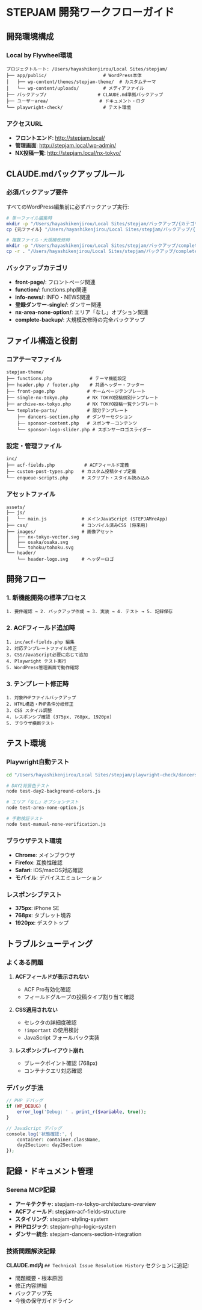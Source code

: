 # STEPJAM 開発ワークフローガイド

## 開発環境構成

### Local by Flywheel環境
```
プロジェクトルート: /Users/hayashikenjirou/Local Sites/stepjam/
├── app/public/                     # WordPress本体
│   ├── wp-content/themes/stepjam-theme/  # カスタムテーマ
│   └── wp-content/uploads/         # メディアファイル
├── バックアップ/                   # CLAUDE.md準拠バックアップ
├── ユーザーarea/                   # ドキュメント・ログ
└── playwright-check/               # テスト環境
```

### アクセスURL
- **フロントエンド**: http://stepjam.local/
- **管理画面**: http://stepjam.local/wp-admin/
- **NX投稿一覧**: http://stepjam.local/nx-tokyo/

## CLAUDE.mdバックアップルール

### 必須バックアップ要件
すべてのWordPress編集前に必ずバックアップ実行:

```bash
# 単一ファイル編集時
mkdir -p "/Users/hayashikenjirou/Local Sites/stepjam/バックアップ/{カテゴリ}/"
cp {元ファイル} "/Users/hayashikenjirou/Local Sites/stepjam/バックアップ/{カテゴリ}/{ファイル名}_backup_{YYYYMMDD}_{HHMMSS}.{拡張子}"

# 複数ファイル・大規模改修時
mkdir -p "/Users/hayashikenjirou/Local Sites/stepjam/バックアップ/complete-backup/complete-backup-{YYYYMMDD}_{HHMMSS}/"
cp -r . "/Users/hayashikenjirou/Local Sites/stepjam/バックアップ/complete-backup/complete-backup-{YYYYMMDD}_{HHMMSS}/"
```

### バックアップカテゴリ
- **front-page/**: フロントページ関連
- **function/**: functions.php関連  
- **info-news/**: INFO・NEWS関連
- **登録ダンサー-single/**: ダンサー関連
- **nx-area-none-option/**: エリア「なし」オプション関連
- **complete-backup/**: 大規模改修時の完全バックアップ

## ファイル構造と役割

### コアテーマファイル
```
stepjam-theme/
├── functions.php              # テーマ機能設定
├── header.php / footer.php    # 共通ヘッダー・フッター
├── front-page.php            # ホームページテンプレート
├── single-nx-tokyo.php       # NX TOKYO投稿個別テンプレート
├── archive-nx-tokyo.php      # NX TOKYO投稿一覧テンプレート
└── template-parts/           # 部分テンプレート
    ├── dancers-section.php   # ダンサーセクション
    ├── sponsor-content.php   # スポンサーコンテンツ
    └── sponsor-logo-slider.php # スポンサーロゴスライダー
```

### 設定・管理ファイル
```
inc/
├── acf-fields.php           # ACFフィールド定義
├── custom-post-types.php   # カスタム投稿タイプ定義
└── enqueue-scripts.php     # スクリプト・スタイル読み込み
```

### アセットファイル
```
assets/
├── js/
│   └── main.js             # メインJavaScript (STEPJAMreApp)
├── css/                    # コンパイル済みCSS (将来用)
├── images/                 # 画像アセット
│   ├── nx-tokyo-vector.svg
│   ├── osaka/osaka.svg
│   └── tohoku/tohoku.svg
└── header/
    └── header-logo.svg     # ヘッダーロゴ
```

## 開発フロー

### 1. 新機能開発の標準プロセス
```
1. 要件確認 → 2. バックアップ作成 → 3. 実装 → 4. テスト → 5. 記録保存
```

### 2. ACFフィールド追加時
```
1. inc/acf-fields.php 編集
2. 対応テンプレートファイル修正  
3. CSS/JavaScript必要に応じて追加
4. Playwright テスト実行
5. WordPress管理画面で動作確認
```

### 3. テンプレート修正時
```
1. 対象PHPファイルバックアップ
2. HTML構造・PHP条件分岐修正
3. CSS スタイル調整
4. レスポンシブ確認 (375px, 768px, 1920px)
5. ブラウザ横断テスト
```

## テスト環境

### Playwright自動テスト
```bash
cd "/Users/hayashikenjirou/Local Sites/stepjam/playwright-check/dancers-section-fix-verification/"

# DAY2背景色テスト
node test-day2-background-colors.js

# エリア「なし」オプションテスト  
node test-area-none-option.js

# 手動検証テスト
node test-manual-none-verification.js
```

### ブラウザテスト環境
- **Chrome**: メインブラウザ
- **Firefox**: 互換性確認
- **Safari**: iOS/macOS対応確認
- **モバイル**: デバイスエミュレーション

### レスポンシブテスト
- **375px**: iPhone SE
- **768px**: タブレット境界
- **1920px**: デスクトップ

## トラブルシューティング

### よくある問題
1. **ACFフィールドが表示されない**
   - ACF Pro有効化確認
   - フィールドグループの投稿タイプ割り当て確認

2. **CSS適用されない**
   - セレクタの詳細度確認
   - `!important` の使用検討
   - JavaScript フォールバック実装

3. **レスポンシブレイアウト崩れ**
   - ブレークポイント確認 (768px)
   - コンテナクエリ対応確認

### デバッグ手法
```php
// PHP デバッグ
if (WP_DEBUG) {
    error_log('Debug: ' . print_r($variable, true));
}

// JavaScript デバッグ  
console.log('状態確認:', {
    container: container.className,
    day2Section: day2Section
});
```

## 記録・ドキュメント管理

### Serena MCP記録
- **アーキテクチャ**: stepjam-nx-tokyo-architecture-overview
- **ACFフィールド**: stepjam-acf-fields-structure  
- **スタイリング**: stepjam-styling-system
- **PHPロジック**: stepjam-php-logic-system
- **ダンサー統合**: stepjam-dancers-section-integration

### 技術問題解決記録
**CLAUDE.md内** `## Technical Issue Resolution History` セクションに追記:
- 問題概要・根本原因
- 修正内容詳細  
- バックアップ先
- 今後の保守ガイドライン